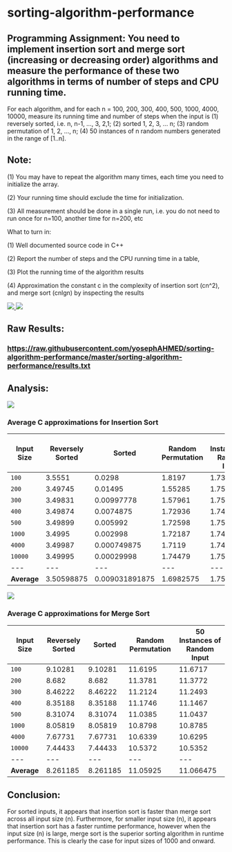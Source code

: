 # sorting-algorithm-performance
## Programming Assignment: You need to implement insertion sort and merge sort (increasing or decreasing order) algorithms and measure the performance of these two algorithms in terms of number of steps and CPU running time.

For each algorithm, and for each n = 100, 200, 300, 400, 500, 1000, 4000, 10000, measure its running time and number of steps when the input is (1) reversely sorted, i.e. n, n-1, …, 3, 2,1; (2) sorted 1, 2, 3, … n; (3) random permutation of 1, 2, …, n; (4) 50 instances of n random numbers generated in the range of [1..n].

## Note:

(1) You may have to repeat the algorithm many times, each time you need to initialize the array.

(2) Your running time should exclude the time for initialization. 

(3) All measurement should be done in a single run, i.e. you do not need to run once for n=100, another time for n=200, etc

 

What to turn in:

(1) Well documented source code in C++

(2) Report the number of steps and the CPU running time in a table,

(3) Plot the running time of the algorithm results

(4) Approximation the constant c in the complexity of insertion sort (cn^2), and merge sort (cnlgn) by inspecting the results

<a href="https://gist.githubusercontent.com/yosephAHMED/1b64610bd5942dd886dced5bd19853a0/raw/8b7fa99ec8ff80e458ce7f77da55db0f12092a00/Insertion_Sort_Performance.svg">
  <img src="https://gist.githubusercontent.com/yosephAHMED/1b64610bd5942dd886dced5bd19853a0/raw/8b7fa99ec8ff80e458ce7f77da55db0f12092a00/Insertion_Sort_Performance.svg">
</a>

<a href="https://gist.githubusercontent.com/yosephAHMED/a027ccf406a2a72c2e07672fb7a28a75/raw/d8df8aeb8229a9fd98df50d0348b74fcfb2162a2/Merge_Sort_Performance.svg">
  <img src="https://gist.githubusercontent.com/yosephAHMED/a027ccf406a2a72c2e07672fb7a28a75/raw/d8df8aeb8229a9fd98df50d0348b74fcfb2162a2/Merge_Sort_Performance.svg">
</a>

## Raw Results:
### https://raw.githubusercontent.com/yosephAHMED/sorting-algorithm-performance/master/sorting-algorithm-performance/results.txt

## Analysis:
<a href="https://gist.githubusercontent.com/yosephAHMED/57e21327b739594cc26b36dc77a39d89/raw/3853f43d1d0763bb953ee860c7ac1af750771015/Insertion_Sort_C_Approximation.svg">
  <img src="https://gist.githubusercontent.com/yosephAHMED/57e21327b739594cc26b36dc77a39d89/raw/3853f43d1d0763bb953ee860c7ac1af750771015/Insertion_Sort_C_Approximation.svg">
</a>

### Average C approximations for Insertion Sort
| Input Size | Reversely Sorted | Sorted | Random Permutation | 50 Instances of Random Input |
| --- | --- | --- | --- | --- |
| `100` | 3.5551 | 0.0298 | 1.8197 | 1.739 |
| `200` | 3.49745 | 0.01495 | 1.55285 | 1.75162 |
| `300` | 3.49831 | 0.00997778 | 1.57961 | 1.75683 |
| `400` | 3.49874 | 0.0074875 | 1.72936 | 1.74756 |
| `500` | 3.49899 | 0.005992 | 1.72598 | 1.75616 |
| `1000` | 3.4995 | 0.002998 | 1.72187 | 1.74925 |
| `4000` | 3.49987 | 0.000749875 | 1.7119 | 1.74857 |
| `10000` | 3.49995 | 0.00029998 | 1.74479 | 1.7511 |
| --- | --- | --- | --- | --- |
| **Average** | 3.50598875 | 0.009031891875 | 1.6982575 | 1.75001125 |

<a href="https://gist.githubusercontent.com/yosephAHMED/4241617bb803a9d3d39a6260b95b8558/raw/21a6b219a1b2ed4cca90af7816bb6cf3d3be6a6a/Merge_Sort_C_Approximation.svg">
  <img src="https://gist.githubusercontent.com/yosephAHMED/4241617bb803a9d3d39a6260b95b8558/raw/21a6b219a1b2ed4cca90af7816bb6cf3d3be6a6a/Merge_Sort_C_Approximation.svg">
</a>

### Average C approximations for Merge Sort
| Input Size | Reversely Sorted | Sorted | Random Permutation | 50 Instances of Random Input |
| --- | --- | --- | --- | --- |
| `100` | 9.10281 | 9.10281 | 11.6195 | 11.6717 |
| `200` | 8.682 | 8.682 | 11.3781 | 11.3772 |
| `300` | 8.46222 | 8.46222 | 11.2124 | 11.2493 |
| `400` | 8.35188 | 8.35188 | 11.1746 | 11.1467 |
| `500` | 8.31074 | 8.31074 | 11.0385 | 11.0437 |
| `1000` | 8.05819 | 8.05819 | 10.8798 | 10.8785 |
| `4000` | 7.67731 | 7.67731 | 10.6339 | 10.6295 |
| `10000` | 7.44433 | 7.44433 | 10.5372 | 10.5352 |
| --- | --- | --- | --- | --- |
| **Average** | 8.261185 | 8.261185 | 11.05925 | 11.066475 |

## Conclusion:
For sorted inputs, it appears that insertion sort is faster than merge sort across all input size (n). Furthermore, for smaller input size (n), it appears that insertion sort has a faster runtime performance, however when the input size (n) is large, merge sort is the superior sorting algorithm in runtime performance. This is clearly the case for input sizes of 1000 and onward.
